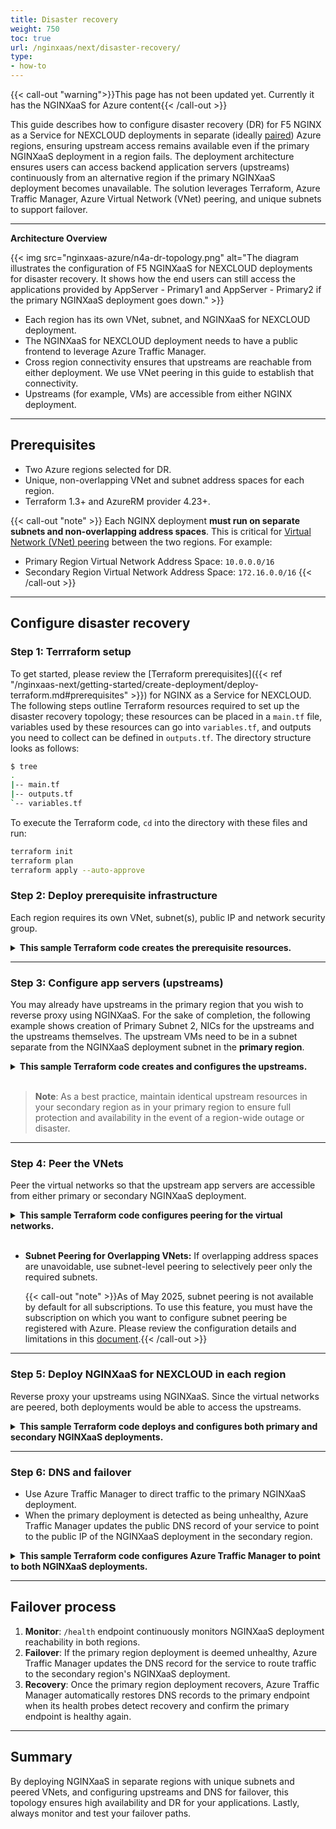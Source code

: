 ```yaml
---
title: Disaster recovery
weight: 750
toc: true
url: /nginxaas/next/disaster-recovery/
type:
- how-to
---
```


{{< call-out "warning">}}This page has not been updated yet. Currently it has the NGINXaaS for Azure content{{< /call-out >}}


This guide describes how to configure disaster recovery (DR) for F5 NGINX as a Service for NEXCLOUD deployments in separate (ideally [paired](https://learn.microsoft.com/en-us/azure/reliability/regions-paired)) Azure regions, ensuring upstream access remains available even if the primary NGINXaaS deployment in a region fails. The deployment architecture ensures users can access backend application servers (upstreams) continuously from an alternative region if the primary NGINXaaS deployment becomes unavailable. The solution leverages Terraform, Azure Traffic Manager, Azure Virtual Network (VNet) peering, and unique subnets to support failover.

---


**Architecture Overview**

{{< img src="nginxaas-azure/n4a-dr-topology.png" alt="The diagram illustrates the configuration of F5 NGINXaaS for NEXCLOUD deployments for disaster recovery. It shows how the end users can still access the applications provided by AppServer - Primary1 and AppServer - Primary2 if the primary NGINXaaS deployment goes down." >}}


- Each region has its own VNet, subnet, and NGINXaaS for NEXCLOUD deployment.
- The NGINXaaS for NEXCLOUD deployment needs to have a public frontend to leverage Azure Traffic Manager.
- Cross region connectivity ensures that upstreams are reachable from either deployment. We use VNet peering in this guide to establish that connectivity.
- Upstreams (for example, VMs) are accessible from either NGINX deployment.

---


## Prerequisites

- Two Azure regions selected for DR.
- Unique, non-overlapping VNet and subnet address spaces for each region.
- Terraform 1.3+ and AzureRM provider 4.23+.

{{< call-out "note" >}} Each NGINX deployment **must run on separate subnets and non-overlapping address spaces**. This is critical for [Virtual Network (VNet) peering](https://learn.microsoft.com/en-us/azure/virtual-network/how-to-configure-subnet-peering) between the two regions. For example:

  - Primary Region Virtual Network Address Space: `10.0.0.0/16`
  - Secondary Region Virtual Network Address Space: `172.16.0.0/16`
{{< /call-out >}}

---


## Configure disaster recovery

### Step 1: Terrraform setup

To get started, please review the [Terraform prerequisites]({{< ref "/nginxaas-next/getting-started/create-deployment/deploy-terraform.md#prerequisites" >}}) for NGINX as a Service for NEXCLOUD.
The following steps outline Terraform resources required to set up the disaster recovery topology; these resources can be placed in a `main.tf` file, variables used by these resources can go into `variables.tf`, and outputs you need to collect can be defined in `outputs.tf`. The directory structure looks as follows:

```bash
$ tree
.
|-- main.tf
|-- outputs.tf
`-- variables.tf
```

To execute the Terraform code, `cd` into the directory with these files and run:

```bash
terraform init
terraform plan
terraform apply --auto-approve
```

### Step 2: Deploy prerequisite infrastructure

Each region requires its own VNet, subnet(s), public IP and network security group.

<details closed>
<summary style="font-weight:bold">This sample Terraform code creates the prerequisite resources.</summary>

```hcl
# Primary Region
resource "azurerm_resource_group" "primary_resource_group" {
  # ...
  location = "eastus"
}

resource "azurerm_public_ip" "primary_pip" {
  # ...
  location = "eastus"
}

resource "azurerm_virtual_network" "primary_virtual_network" {
  # ...
  address_space = [var.primary_vnet_addr_space] # - 10.0.0.0/16
  location      = "eastus"
}

resource "azurerm_subnet" "primary_subnet_1" {
  # ...
  virtual_network_name = azurerm_virtual_network.primary_virtual_network.name
  address_prefixes     = [cidrsubnet(var.vnet_addr_space, 8, 0)] # - 10.0.0.0/24
  delegation {
    name = "nginx"
    service_delegation {
      name = "NGINX.NGINXPLUS/nginxDeployments"
      actions = [
        "Microsoft.Network/virtualNetworks/subnets/join/action"
      ]
    }
  }
}

resource "azurerm_network_security_group" "primary_virtual_network_nsg" {
  # ...
  location = "eastus"
  security_rule {
    # ...
    priority  = 100
    direction = "Inbound"
    access    = "Allow"
    protocol  = "Tcp"
  }
}

resource "azurerm_subnet_network_security_group_association" "primary_virtual_network_nsg_association" {
  subnet_id                 = azurerm_subnet.primary_subnet_1.id
  network_security_group_id = azurerm_network_security_group.primary_virtual_network_nsg.id
}


# Secondary Region
resource "azurerm_resource_group" "secondary_resource_group" {
  # ...
  location = "centralus"
}

resource "azurerm_public_ip" "secondary_pip" {
  # ...
  location = "centralus"
}

resource "azurerm_virtual_network" "secondary_virtual_network" {
  # ...
  address_space = [var.secondary_vnet_addr_space] # - 172.16.0.0/16
  location      = "centralus"
}

resource "azurerm_subnet" "secondary_subnet_1" {
  # ...
  virtual_network_name = azurerm_virtual_network.secondary_virtual_network.name
  address_prefixes     = [cidrsubnet(var.vnet_addr_space, 8, 0)] # - 172.16.0.0/24
  delegation {
    name = "nginx"
    service_delegation {
      name = "NGINX.NGINXPLUS/nginxDeployments"
      actions = [
        "Microsoft.Network/virtualNetworks/subnets/join/action"
      ]
    }
  }
}

resource "azurerm_network_security_group" "secondary_virtual_network_nsg" {
  # ...
  location = "centralus"
  security_rule {
    # ...
    priority  = 100
    direction = "Inbound"
    access    = "Allow"
    protocol  = "Tcp"
  }
}

resource "azurerm_subnet_network_security_group_association" "secondary_virtual_network_nsg_association" {
  subnet_id                 = azurerm_subnet.secondary_subnet_1.id
  network_security_group_id = azurerm_network_security_group.secondary_virtual_network_nsg.id
}
```
</details>

---


### Step 3: Configure app servers (upstreams)

You may already have upstreams in the primary region that you wish to reverse proxy using NGINXaaS. For the sake of completion, the following example shows creation of Primary Subnet 2, NICs for the upstreams and the upstreams themselves. The upstream VMs need to be in a subnet separate from the NGINXaaS deployment subnet in the **primary region**.

<details closed>
<summary style="font-weight:bold">This sample Terraform code creates and configures the upstreams.</summary>

```hcl
resource "azurerm_subnet" "primary_subnet_2" {
  # ...
  virtual_network_name = azurerm_virtual_network.primary_virtual_network.name
  address_prefixes     = [cidrsubnet(var.vnet_addr_space, 8, 1)] # - 10.0.1.0/24
}

resource "azurerm_network_interface" "app_server_nic" {
  # ...
  count               = 2
  name                = "nginx-vm${count.index + 1}-nic"
  location            = "eastus"

  ip_configuration {
    name                          = "internal"
    subnet_id                     = azurerm_subnet.upstreams.id
    private_ip_address_allocation = "Dynamic"
  }
}

resource "azurerm_linux_virtual_machine" "nginx_upstream_vm" {
  # ...
  count               = 2
  name                = "nginx-upstream${count.index + 1}"

  network_interface_ids = [
    azurerm_network_interface.app_server_nic[count.index].id,
  ]

  source_image_reference {
    publisher = "Canonical"
    offer     = "0001-com-ubuntu-server-jammy"
    sku       = "22_04-lts-gen2"
    version   = "latest"
  }

  custom_data = base64encode(<<-EOF
    #!/bin/bash
    sudo apt update
    sudo apt install nginx -y
    VM_ID=$(hostname)
    IP=$(ip addr show $(ip route show default | awk '/default/ {print $5}') | awk '/inet / {print $2}' | cut -d/ -f1)
    echo "Hello from $VM_ID: $IP" | sudo tee /var/www/html/index.html
    sudo systemctl enable nginx
    sudo systemctl restart nginx
  EOF
  )
}
```
</details>
<br>

> **Note**: As a best practice, maintain identical upstream resources in your secondary region as in your primary region to ensure full protection and availability in the event of a region-wide outage or disaster.

---


### Step 4: Peer the VNets

Peer the virtual networks so that the upstream app servers are accessible from either primary or secondary NGINXaaS deployment.

<details closed>
<summary style="font-weight:bold">This sample Terraform code configures peering for the virtual networks.</summary>

```hcl
resource "azurerm_virtual_network_peering" "primary_vnet_to_secondary_vnet" {
  name                      = "peering-primary-vnet-to-secondary-vnet"
  resource_group_name       = var.primary_resource_group
  virtual_network_name      = azurerm_virtual_network.primary_virtual_network.name
  remote_virtual_network_id = azurerm_virtual_network.secondary_virtual_network.id
}

resource "azurerm_virtual_network_peering" "secondary_vnet_to_primary_vnet" {
  name                      = "peering-secondary-vnet-to-primary-vnet"
  resource_group_name       = var.resource_group_secondary
  virtual_network_name      = azurerm_virtual_network.secondary_virtual_network.name
  remote_virtual_network_id = azurerm_virtual_network.primary_virtual_network.id
}
```
</details>
<br>

- **Subnet Peering for Overlapping VNets:**
If overlapping address spaces are unavoidable, use subnet-level peering to selectively peer only the required subnets.

   {{< call-out "note" >}}As of May 2025, subnet peering is not available by default for all subscriptions. To use this feature, you must have the subscription on which you want to configure subnet peering be registered with Azure. Please review the configuration details and limitations in this [document](https://learn.microsoft.com/en-us/azure/virtual-network/how-to-configure-subnet-peering).{{< /call-out >}}

---


### Step 5: Deploy NGINXaaS for NEXCLOUD in each region

Reverse proxy your upstreams using NGINXaaS. Since the virtual networks are peered, both deployments would be able to access the upstreams.

<details closed>
<summary style="font-weight:bold">This sample Terraform code deploys and configures both primary and secondary NGINXaaS deployments.</summary>

```hcl
resource "azurerm_nginx_deployment" "primary_nginxaas_deployment" {
  name                = var.primary_deployment_name
  resource_group_name = var.primary_resource_group
  location            = "eastus"
  # ...
  network_interface {
    subnet_id = azurerm_subnet.primary_subnet_1.id
  }
}

resource "azurerm_nginx_configuration" "primary_nginxaas_config" {
  nginx_deployment_id = azurerm_nginx_deployment.primary_nginxaas_deployment.id
  root_file           = "/etc/nginx/nginx.conf"

  config_file {
    content = base64encode(<<-EOT
user nginx;
worker_processes auto;
worker_rlimit_nofile 8192;
pid /run/nginx/nginx.pid;

events {
    worker_connections 4000;
}

error_log /var/log/nginx/error.log error;

http {
    upstream backend_servers {
        server <Upstream-1-private-ip>:80;
        server <Upstream-2-private-ip>:80;
        keepalive 16;
    }
    server {
        listen 80 default_server;
        # /health will be used for Azure Traffic Manager Profile
        location /health {
            return 200 'nginx proxy alive';
        }
        location / {
            proxy_pass http://backend_servers;

            proxy_set_header Host $host;
            proxy_set_header X-Real-IP $remote_addr;
            proxy_set_header X-Forwarded-For $proxy_add_x_forwarded_for;
            proxy_next_upstream error timeout http_500;
            proxy_http_version 1.1;
            proxy_set_header   "Connection" "";
        }
    }
}
EOT
    )
    virtual_path = "/etc/nginx/nginx.conf"
  }
}


# The secondary NGINXaaS deployment is identical to primary
resource "azurerm_nginx_deployment" "secondary_nginxaas_deployment" {
  name                = var.secondary_deployment_name
  resource_group_name = var.secondary_resource_group
  location            = "centralus"
  # ...
  network_interface {
    subnet_id = azurerm_subnet.secondary_subnet_1.id
  }
}

resource "azurerm_nginx_configuration" "secondary_nginxaas_config" {
  nginx_deployment_id = azurerm_nginx_deployment.secondary_nginxaas_deployment.id
  root_file           = "/etc/nginx/nginx.conf"

  config_file {
    content = base64encode(<<-EOT
user nginx;
worker_processes auto;
worker_rlimit_nofile 8192;
pid /run/nginx/nginx.pid;

events {
    worker_connections 4000;
}

error_log /var/log/nginx/error.log error;

http {
    upstream backend_servers {
        server <Upstream-1-private-ip>:80;
        server <Upstream-2-private-ip>:80;
        keepalive 16;
    }
    server {
        listen 80 default_server;
        # /health will be used for Azure Traffic Manager Profile
        location /health {
            return 200 'nginx proxy alive';
        }
        location / {
            proxy_pass http://backend_servers;

            proxy_set_header Host $host;
            proxy_set_header X-Real-IP $remote_addr;
            proxy_set_header X-Forwarded-For $proxy_add_x_forwarded_for;
            proxy_next_upstream error timeout http_500;
            proxy_http_version 1.1;
            proxy_set_header   "Connection" "";
        }
    }
}
EOT
    )
    virtual_path = "/etc/nginx/nginx.conf"
  }
}
```
</details>

---


### Step 6: DNS and failover

- Use Azure Traffic Manager to direct traffic to the primary NGINXaaS deployment.
- When the primary deployment is detected as being unhealthy, Azure Traffic Manager updates the public DNS record of your service to point to the public IP of the NGINXaaS deployment in the secondary region.

<details closed>
<summary style="font-weight:bold">This sample Terraform code configures Azure Traffic Manager to point to both NGINXaaS deployments.</summary>

```hcl
resource "azurerm_traffic_manager_profile" "nginxaas_failover_monitor" {
  ...
  traffic_routing_method = "Priority" # Chooses one deployment or the other

  dns_config {
    # relative_name needs to be globally unique
    # <relative_name>.trafficmanager.net resolves to the public IP of either NGINXaaS deployment
    relative_name = "nginxaas-global-record"
    ttl           = 60
  }

  monitor_config {
    protocol                     = "HTTP"
    port                         = 80
    path                         = "/health" #endpoint implemented in NGINXaaS configuration
    interval_in_seconds          = 30
    timeout_in_seconds           = 9
    tolerated_number_of_failures = 3
  }
}

resource "azurerm_traffic_manager_external_endpoint" "primary" {
  name                = "nginx-primary"
  profile_id          = azurerm_traffic_manager_profile.nginxaas_failover_monitor.id
  priority            = 10 # Lower number results in higher priority
  target              = azurerm_nginx_deployment.primary_nginxaas_deployment.ip_address
}

resource "azurerm_traffic_manager_external_endpoint" "secondary" {
  name                = "nginx-secondary"
  profile_id          = azurerm_traffic_manager_profile.nginxaas_failover_monitor.id
  priority            = 20
  target              = azurerm_nginx_deployment.secondary_nginxaas_deployment.ip_address
}
```
</details>

---


## Failover process

1. **Monitor**: `/health` endpoint continuously monitors NGINXaaS deployment reachability in both regions.
1. **Failover**: If the primary region deployment is deemed unhealthy, Azure Traffic Manager updates the DNS record for the service to route traffic to the secondary region's NGINXaaS deployment.
1. **Recovery**: Once the primary region deployment recovers, Azure Traffic Manager automatically restores DNS records to the primary endpoint when its health probes detect recovery and confirm the primary endpoint is healthy again.

---


## Summary

By deploying NGINXaaS in separate regions with unique subnets and peered VNets, and configuring upstreams and DNS for failover, this topology ensures high availability and DR for your applications. Lastly, always monitor and test your failover paths.
